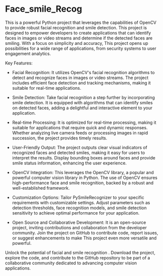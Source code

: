 # Face_smile_Recog

This is a powerful Python project that leverages the capabilities of OpenCV to provide robust facial recognition and smile detection. This project is designed to empower developers to create applications that can identify faces in images or video streams and determine if the detected faces are smiling. With a focus on simplicity and accuracy, This project opens up possibilities for a wide range of applications, from security systems to user engagement analytics.

Key Features:

* Facial Recognition: It utilizes OpenCV's facial recognition algorithms to detect and recognize faces in images or video streams. The project includes efficient face detection and tracking mechanisms, making it suitable for real-time applications.

* Smile Detection: Take facial recognition a step further by incorporating smile detection. It is equipped with algorithms that can identify smiles on detected faces, adding a delightful and interactive element to your application.

* Real-time Processing: It is optimized for real-time processing, making it suitable for applications that require quick and dynamic responses. Whether analyzing live camera feeds or processing images in rapid succession, the project provides timely results.

* User-Friendly Output: The project outputs clear visual indicators of recognized faces and detected smiles, making it easy for users to interpret the results. Display bounding boxes around faces and provide smile status information, enhancing the user experience.

* OpenCV Integration: This leverages the OpenCV library, a popular and powerful computer vision library in Python. The use of OpenCV ensures high-performance face and smile recognition, backed by a robust and well-established framework.

* Customization Options: Tailor PySmileRecognizer to your specific requirements with customizable settings. Adjust parameters such as detection thresholds, face recognition models, and smile detection sensitivity to achieve optimal performance for your application.

* Open Source and Collaborative Development: It is an open-source project, inviting contributions and collaboration from the developer community. Join the project on GitHub to contribute code, report issues, or suggest enhancements to make This project even more versatile and powerful.

Unlock the potential of facial and smile recognition . Download the project, explore the code, and contribute to the GitHub repository to be part of a collaborative community dedicated to advancing computer vision applications.
